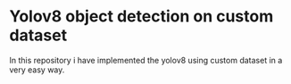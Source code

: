 # Yolov8 object detection on custom dataset
In this repository i have implemented the yolov8 using custom dataset in a very easy way.
